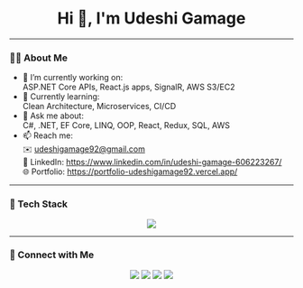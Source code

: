 <h1 align="center">
  Hi 👋, I'm Udeshi Gamage
</h1>




---

### 👨‍💻 About Me

- 🔭 I’m currently working on:  
  ASP.NET Core APIs, React.js apps, SignalR, AWS S3/EC2  
- 🌱 Currently learning:  
  Clean Architecture, Microservices, CI/CD  
- 💬 Ask me about:  
  C#, .NET, EF Core, LINQ, OOP, React, Redux, SQL, AWS  
- 📫 Reach me:  
  ✉️ udeshigamage92@gmail.com  
  🔗 LinkedIn: https://www.linkedin.com/in/udeshi-gamage-606223267/  
  🌐 Portfolio: https://portfolio-udeshigamage92.vercel.app/  

---

### 🚀 Tech Stack

<p align="center">
  <img src="https://skillicons.dev/icons?i=dotnet,react,redux,cs,aws,mysql,postgres,html,css,js,ts,git,github,vscode" />
</p>

---

### 🔗 Connect with Me

<p align="center">
  <a href="https://linkedin.com/in/udeshi-gamage-606223267"><img src="https://img.shields.io/badge/LinkedIn-blue?style=for-the-badge&logo=linkedin&logoColor=white"/></a>
  <a href="https://github.com/udeshigamage"><img src="https://img.shields.io/badge/GitHub-black?style=for-the-badge&logo=github"/></a>
  <a href="mailto:udeshigamage92@gmail.com"><img src="https://img.shields.io/badge/Gmail-red?style=for-the-badge&logo=gmail&logoColor=white"/></a>
  <a href="https://portfolio-udeshigamage92.vercel.app/"><img src="https://img.shields.io/badge/Portfolio-000?style=for-the-badge&logo=vercel&logoColor=white"/></a>
</p>
